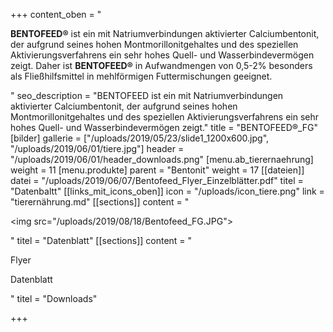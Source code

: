 +++
content_oben = "<p><strong>BENTOFEED®</strong> ist ein mit Natriumverbindungen aktivierter Calciumbentonit, der aufgrund seines hohen Montmorillonitgehaltes und des speziellen Aktivierungsverfahrens ein sehr hohes Quell- und Wasserbindevermögen zeigt. Daher ist <strong>BENTOFEED®</strong> in Aufwandmengen von 0,5-2% besonders als Fließhilfsmittel in mehlförmigen Futtermischungen geeignet.</p>"
seo_description = "BENTOFEED ist ein mit Natriumverbindungen aktivierter Calciumbentonit, der aufgrund seines hohen Montmorillonitgehaltes und des speziellen Aktivierungsverfahrens ein sehr hohes Quell- und Wasserbindevermögen zeigt."
title = "BENTOFEED®_FG"
[bilder]
gallerie = ["/uploads/2019/05/23/slide1_1200x600.jpg", "/uploads/2019/06/01/tiere.jpg"]
header = "/uploads/2019/06/01/header_downloads.png"
[menu.ab_tierernaehrung]
weight = 11
[menu.produkte]
parent = "Bentonit"
weight = 17
[[dateien]]
datei = "/uploads/2019/06/07/Bentofeed_Flyer_Einzelblätter.pdf"
titel = "Datenbaltt"
[[links_mit_icons_oben]]
icon = "/uploads/icon_tiere.png"
link = "tierernährung.md"
[[sections]]
content = "<p><img src=\"/uploads/2019/08/18/Bentofeed_FG.JPG\"></p>"
titel = "Datenblatt"
[[sections]]
content = "<p>Flyer</p><p>Datenblatt</p>"
titel = "Downloads"

+++
